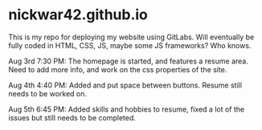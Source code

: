 # nickwar42.github.io

This is my repo for deploying my website using GitLabs.
Will eventually be fully coded in HTML, CSS, JS, maybe some JS frameworks? Who knows.

Aug 3rd 7:30 PM: The homepage is started, and features a resume area. Need to add more info, and work on the css properties of the site.

Aug 4th 4:40 PM: Added and put space between buttons. Resume still needs to be worked on.

Aug 5th 6:45 PM: Added skills and hobbies to resume, fixed a lot of the issues but still needs to be completed.
